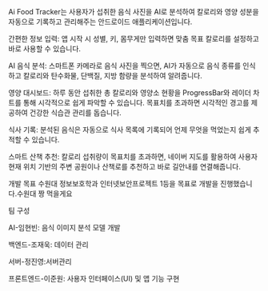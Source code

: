 Ai Food Tracker는 사용자가 섭취한 음식 사진을 AI로 분석하여 칼로리와 영양 성분을 자동으로 기록하고 관리해주는 안드로이드 애플리케이션입니다.


간편한 정보 입력: 앱 시작 시 성별, 키, 몸무게만 입력하면 맞춤 목표 칼로리를 설정하고 바로 사용할 수 있습니다.

AI 음식 분석: 스마트폰 카메라로 음식 사진을 찍으면, AI가 자동으로 음식 종류를 인식하고 칼로리와 탄수화물, 단백질, 지방 함량을 분석하여 알려줍니다.

영양 대시보드: 하루 동안 섭취한 총 칼로리와 영양소 현황을 ProgressBar와 레이더 차트를 통해 시각적으로 쉽게 파악할 수 있습니다. 목표치를 초과하면 시각적인 경고를 제공하여 건강한 식습관 관리를 돕습니다.

식사 기록: 분석된 음식은 자동으로 식사 목록에 기록되어 언제 무엇을 먹었는지 쉽게 추적할 수 있습니다.

스마트 산책 추천: 칼로리 섭취량이 목표치를 초과하면, 네이버 지도를 활용하여 사용자 현재 위치 기반의 주변 공원이나 산책로를 추천하고 바로 길안내를 연결해줍니다.

개발 목표
수원대 정보보호학과 인터넷보안프로젝트 1등을 목표로 개발을 진행했습니다.수원대 짱 먹을게요

팀 구성

AI-임현빈: 음식 이미지 분석 모델 개발

백엔드-조재욱: 데이터 관리

서버-정진영:서버관리

프론트엔드-이준원: 사용자 인터페이스(UI) 및 앱 기능 구현
